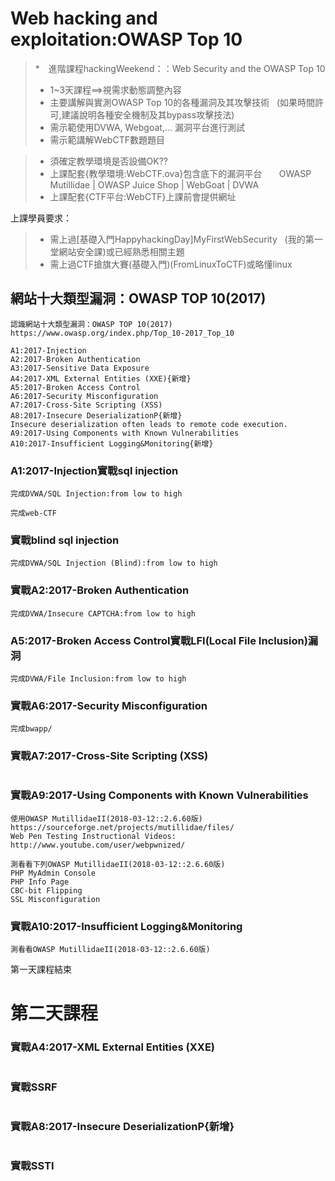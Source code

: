 # Web hacking and exploitation:OWASP Top 10

>*　進階課程hackingWeekend：：Web Security and the OWASP Top 10
>* 1~3天課程==>視需求動態調整內容
>* 主要講解與實測OWASP Top 10的各種漏洞及其攻擊技術
   (如果時間許可,建議說明各種安全機制及其bypass攻擊技法)
>* 需示範使用DVWA, Webgoat,... 漏洞平台進行測試
>* 需示範講解WebCTF數題題目

>* 須確定教學環境是否設備OK??
>* 上課配套{教學環境:WebCTF.ova}包含底下的漏洞平台
       OWASP Mutillidae | OWASP Juice Shop | WebGoat | DVWA
>* 上課配套{CTF平台:WebCTF}上課前會提供網址

上課學員要求：
>* 需上過[基礎入門HappyhackingDay]MyFirstWebSecurity
   (我的第一堂網站安全課)或已經熟悉相關主題
>* 需上過CTF搶旗大賽(基礎入門)(FromLinuxToCTF)或略懂linux


## 網站十大類型漏洞：OWASP TOP 10(2017)
```
認識網站十大類型漏洞：OWASP TOP 10(2017)
https://www.owasp.org/index.php/Top_10-2017_Top_10

A1:2017-Injection
A2:2017-Broken Authentication
A3:2017-Sensitive Data Exposure
A4:2017-XML External Entities (XXE){新增}
A5:2017-Broken Access Control
A6:2017-Security Misconfiguration
A7:2017-Cross-Site Scripting (XSS)
A8:2017-Insecure DeserializationP{新增}
Insecure deserialization often leads to remote code execution.
A9:2017-Using Components with Known Vulnerabilities
A10:2017-Insufficient Logging&Monitoring{新增}
```
### A1:2017-Injection實戰sql injection
```
完成DVWA/SQL Injection:from low to high
```
```
完成web-CTF
```

### 實戰blind sql injection

```
完成DVWA/SQL Injection (Blind):from low to high
```

### 實戰A2:2017-Broken Authentication

```
完成DVWA/Insecure CAPTCHA:from low to high
```
### A5:2017-Broken Access Control實戰LFI(Local File Inclusion)漏洞

```
完成DVWA/File Inclusion:from low to high
```

### 實戰A6:2017-Security Misconfiguration
```
完成bwapp/
```

### 實戰A7:2017-Cross-Site Scripting (XSS)

```

```
### 實戰A9:2017-Using Components with Known Vulnerabilities
```
使用OWASP MutillidaeII(2018-03-12::2.6.60版)
https://sourceforge.net/projects/mutillidae/files/
Web Pen Testing Instructional Videos: http://www.youtube.com/user/webpwnized/
```
```
測看看下列OWASP MutillidaeII(2018-03-12::2.6.60版)
PHP MyAdmin Console
PHP Info Page
CBC-bit Flipping
SSL Misconfiguration
```

### 實戰A10:2017-Insufficient Logging&Monitoring
```
測看看OWASP MutillidaeII(2018-03-12::2.6.60版)

```

第一天課程結束

# 第二天課程

### 實戰A4:2017-XML External Entities (XXE)
```

```

### 實戰SSRF
```

```

### 實戰A8:2017-Insecure DeserializationP{新增}
```

```

### 實戰SSTI
```

```


